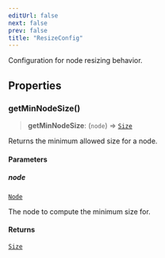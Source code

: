 ```yaml
---
editUrl: false
next: false
prev: false
title: "ResizeConfig"
---
```


Configuration for node resizing behavior.

## Properties

### getMinNodeSize()

> **getMinNodeSize**: (`node`) => [`Size`](/docs/api/types/size/)

Returns the minimum allowed size for a node.

#### Parameters

##### node

[`Node`](/docs/api/types/node/)

The node to compute the minimum size for.

#### Returns

[`Size`](/docs/api/types/size/)
